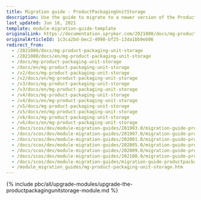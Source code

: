 ```yaml
---
title: Migration guide - ProductPackagingUnitStorage
description: Use the guide to migrate to a newer version of the ProductPackagingUnitStorage module.
last_updated: Jun 16, 2021
template: module-migration-guide-template
originalLink: https://documentation.spryker.com/2021080/docs/mg-product-packaging-unit-storage
originalArticleId: 1c3ca2bd-bec2-4090-bf25-13da1bb9eb06
redirect_from:
  - /2021080/docs/mg-product-packaging-unit-storage
  - /2021080/docs/en/mg-product-packaging-unit-storage
  - /docs/mg-product-packaging-unit-storage
  - /docs/en/mg-product-packaging-unit-storage
  - /v2/docs/mg-product-packaging-unit-storage
  - /v2/docs/en/mg-product-packaging-unit-storage
  - /v3/docs/mg-product-packaging-unit-storage
  - /v3/docs/en/mg-product-packaging-unit-storage
  - /v4/docs/mg-product-packaging-unit-storage
  - /v4/docs/en/mg-product-packaging-unit-storage
  - /v5/docs/mg-product-packaging-unit-storage
  - /v5/docs/en/mg-product-packaging-unit-storage
  - /v6/docs/mg-product-packaging-unit-storage
  - /v6/docs/en/mg-product-packaging-unit-storage
  - /docs/scos/dev/module-migration-guides/201903.0/migration-guide-productpackagingunitstorage.html
  - /docs/scos/dev/module-migration-guides/201907.0/migration-guide-productpackagingunitstorage.html
  - /docs/scos/dev/module-migration-guides/202001.0/migration-guide-productpackagingunitstorage.html
  - /docs/scos/dev/module-migration-guides/202005.0/migration-guide-productpackagingunitstorage.html
  - /docs/scos/dev/module-migration-guides/202009.0/migration-guide-productpackagingunitstorage.html
  - /docs/scos/dev/module-migration-guides/202108.0/migration-guide-productpackagingunitstorage.html
  - /docs/scos/dev/module-migration-guides/migration-guide-productpackagingunitstorage.html
  - /module_migration_guides/mg-product-packaging-unit-storage.htm
---
```


{% include pbc/all/upgrade-modules/upgrade-the-productpackagingunitstorage-module.md %} <!-- To edit, see /_includes/pbc/all/upgrade-modules/upgrade-the-productpackagingunitstorage-module.md -->
